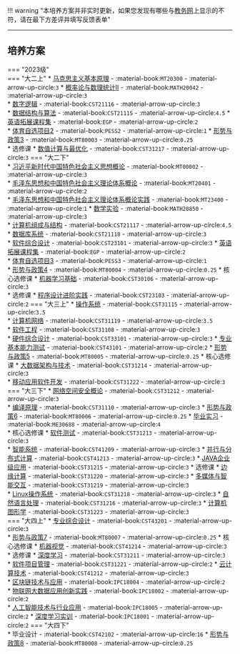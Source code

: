 !!! warning "本培养方案并非实时更新，如果您发现有哪些与[教务网](https://my.cqu.edu.cn)上显示的不符，请在最下方差评并填写反馈表单"

---

## 培养方案

=== "2023级"  
    === "大二上"
        * [马克思主义基本原理](../../../course/马克思主义基本原理.md) - :material-book:`MT20300` - :material-arrow-up-circle:`3`
        * [概率论与数理统计Ⅱ](../../../course/概率论与数理统计.md) - :material-book:`MATH20042` - :material-arrow-up-circle:`3`  
        * [数字逻辑](../../../course/数字逻辑.md) - :material-book:`CST21116` - :material-arrow-up-circle:`3`  
        * [数据结构与算法](../../../course/数据结构与算法.md) - :material-book:`CST21115` - :material-arrow-up-circle:`4.5`
        * [英语拓展课程集](../../../course/英语.md) - :material-book:`EGP` - :material-arrow-up-circle:`2`  
        * [体育自选项目2](../../../course/体育.md) - :material-book:`PESS2` - :material-arrow-up-circle:`1` 
        * [形势与政策3](../../../course/形势与政策.md) - :material-book:`MT80003` - :material-arrow-up-circle:`0.25`    
        * 选修课
             * [数值计算与最优化](../../../course/数值计算与最优化.md) - :material-book:`CST31217` - :material-arrow-up-circle:`3`
    === "大二下"  
        * [习近平新时代中国特色社会主义思想概论](../../../course/习近平新时代中国特色社会主义思想概论.md) - :material-book:`MT00002` - :material-arrow-up-circle:`3`  
        * [毛泽东思想和中国特色社会主义理论体系概论](../../../course/毛泽东思想和中国特色社会主义理论体系概论.md) - :material-book:`MT20401` - :material-arrow-up-circle:`2`  
        * [毛泽东思想和中国特色社会主义理论体系概论实践](../../../course/毛泽东思想和中国特色社会主义理论体系概论实践.md) - :material-book:`MT23400` - :material-arrow-up-circle:`1` 
        * [数学实验](../../../course/数学实验.md) - :material-book:`MATH20850` - :material-arrow-up-circle:`3`  
        * [计算机组成与结构](../../../course/计算机组成与结构.md) - :material-book:`CST21117` - :material-arrow-up-circle:`4.5`  
        * [数据库系统](../../../course/数据库系统.md) - :material-book:`CST21118` - :material-arrow-up-circle:`3`  
        * [软件综合设计](../../../course/软件综合设计.md) - :material-book:`CST23101` - :material-arrow-up-circle:`3`
        * [英语拓展课程集](../../../course/英语.md) - :material-book:`EGP` - :material-arrow-up-circle:`2`  
        * [体育自选项目3](../../../course/体育.md) - :material-book:`PESS3` - :material-arrow-up-circle:`1`  
        * [形势与政策4](../../../course/形势与政策.md) - :material-book:`MT80004` - :material-arrow-up-circle:`0.25`
        * 核心选修课
            * [机器学习基础](../../../course/机器学习基础.md) - :material-book:`CST30106` - :material-arrow-up-circle:`3`  
        * 选修课
            * [程序设计进阶实践](../../../course/程序设计进阶实践.md) - :material-book:`CST23103` - :material-arrow-up-circle:`2`
    === "大三上"
        * [操作系统](../../../course/操作系统.md) - :material-book:`CST31115` - :material-arrow-up-circle:`3.5`  
        * [计算机网络](../../../course/计算机网络.md) - :material-book:`CST31119` - :material-arrow-up-circle:`3.5`  
        * [软件工程](../../../course/软件工程.md) - :material-book:`CST31108` - :material-arrow-up-circle:`3`   
        * [硬件综合设计](../../../course/硬件综合设计.md) - :material-book:`CST33101` - :material-arrow-up-circle:`3` 
        * [专业基本能力测试](../../../course/专业基本能力测试.md) - :material-book:`CST43101` - :material-arrow-up-circle:`2` 
        * [形势与政策5](../../../course/形势与政策.md) - :material-book:`MT80005` - :material-arrow-up-circle:`0.25`
        * 核心选修课
            * [大数据架构与技术](../../../course/大数据架构与技术.md) - :material-book:`CST31214` - :material-arrow-up-circle:`3`  
            * [移动应用软件开发](../../../course/移动应用软件开发.md) - :material-book:`CST31222` - :material-arrow-up-circle:`3`  
    === "大三下"
        * [网络空间安全概论](../../../course/网络空间安全概论.md) - :material-book:`CST31212` - :material-arrow-up-circle:`3`  
        * [编译原理](../../../course/编译原理.md) - :material-book:`CST31110` - :material-arrow-up-circle:`3` 
        * [形势与政策6](../../../course/形势与政策.md) - :material-book:`MT80006` - :material-arrow-up-circle:`0.25` 
        * [毕业实习](../../../course/毕业实习.md) - :material-book:`ME30688` - :material-arrow-up-circle:`4`   
        * 核心选修课
            * [软件测试](../../../course/软件测试.md) - :material-book:`CST31213` - :material-arrow-up-circle:`3`  
            * [智能系统](../../../course/智能系统.md) - :material-book:`CST41209` - :material-arrow-up-circle:`3`
            * [并行与分布式计算](../../../course/并行与分布式计算.md) - :material-book:`CST41213` - :material-arrow-up-circle:`3`
            * [JAVA企业级应用](../../../course/JAVA企业级应用.md) - :material-book:`CST31215` - :material-arrow-up-circle:`3`
        * 选修课
            * [边缘计算](../../../course/边缘计算.md) - :material-book:`CST31220` - :material-arrow-up-circle:`3`
            * [多媒体与智能交互](../../../course/多媒体与智能交互.md) - :material-book:`CST31219` - :material-arrow-up-circle:`3`  
            * [Linux操作系统](../../../course/Linux操作系统.md) - :material-book:`CST31218` - :material-arrow-up-circle:`3`
            * [自然语言处理](../../../course/自然语言处理.md) - :material-book:`CST31216` - :material-arrow-up-circle:`3`
            * [计算机图形学](../../../course/计算机图形学.md) - :material-book:`CST31223` - :material-arrow-up-circle:`3`  
    === "大四上"
        * [专业综合设计](../../../course/专业综合设计.md) - :material-book:`CST43201` - :material-arrow-up-circle:`3`    
        * [形势与政策7](../../../course/形势与政策.md) - :material-book:`MT80007` - :material-arrow-up-circle:`0.25`
        * 核心选修课
            * [机器视觉](../../../course/机器视觉.md) - :material-book:`CST41214` - :material-arrow-up-circle:`3`  
        * 选修课
            * [深度学习](../../../course/深度学习.md) - :material-book:`CST31211` - :material-arrow-up-circle:`3`  
            * [软件项目管理](../../../course/软件项目管理.md) - :material-book:`CST31221` - :material-arrow-up-circle:`2` 
            * [云计算技术](../../../course/云计算技术.md) - :material-book:`CST41212` - :material-arrow-up-circle:`3`  
            * [区块链技术与应用](../../../course/区块链技术与应用.md) - :material-book:`IPC18004` - :material-arrow-up-circle:`2`  
            * [物联网大数据应用创新实践](../../../course/物联网大数据应用创新实践.md) - :material-book:`IPC18002` - :material-arrow-up-circle:`2`  
            * [人工智能技术与行业应用](../../../course/人工智能技术与行业应用.md) - :material-book:`IPC18005` - :material-arrow-up-circle:`2` 
            * [深度学习实训](../../../course/深度学习实训.md) - :material-book:`IPC18001` - :material-arrow-up-circle:`2`
    === "大四下"  
        * 毕业设计 - :material-book:`CST42102` - :material-arrow-up-circle:`16`
        * [形势与政策8](../../../course/形势与政策.md) - :material-book:`MT80008` - :material-arrow-up-circle:`0.25`